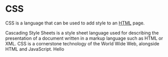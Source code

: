 # CSS

CSS is a language that can be used to add style to an [HTML](/wiki/HTML) page.

Cascading Style Sheets is a style sheet language used for describing the presentation of a document written in a markup language such as HTML or XML. CSS is a cornerstone technology of the World Wide Web, alongside HTML and JavaScript.
Hello
